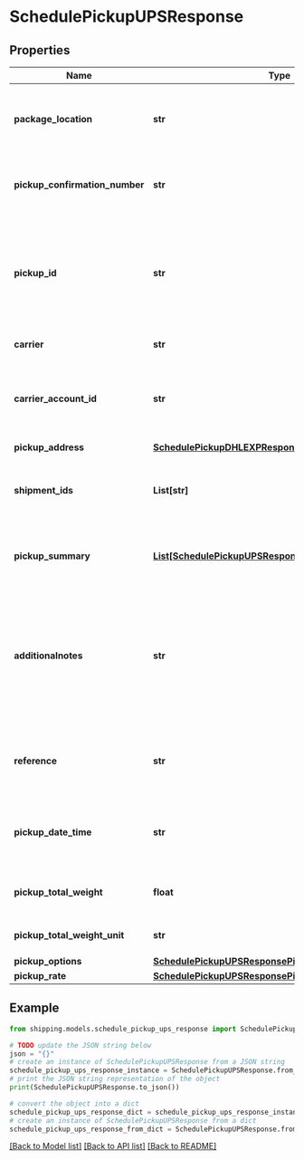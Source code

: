 # SchedulePickupUPSResponse


## Properties

Name | Type | Description | Notes
------------ | ------------- | ------------- | -------------
**package_location** | **str** | It specifies the location from where packages would be collected. | [optional] 
**pickup_confirmation_number** | **str** | It displays the unique confirmation number of the pickup | [optional] 
**pickup_id** | **str** | It displays the unique pickup Id which can be further used to get scheduled PDF and cancel pdf if required. | [optional] 
**carrier** | **str** | It dispays the carrier | [optional] 
**carrier_account_id** | **str** | It displays the carrier acount id which is used to create the shipment | [optional] 
**pickup_address** | [**SchedulePickupDHLEXPResponsePickupAddress**](SchedulePickupDHLEXPResponsePickupAddress.md) |  | [optional] 
**shipment_ids** | **List[str]** | It indicates the shipmentIds for which pickup is scheduled. | [optional] 
**pickup_summary** | [**List[SchedulePickupUPSResponsePickupSummaryInner]**](SchedulePickupUPSResponsePickupSummaryInner.md) | It displays the package details provided in the request. | [optional] 
**additionalnotes** | **str** | It displays additional comments or remarks provided in the request, it would be printed on the scheduled pickup document | [optional] 
**reference** | **str** | It displays any reference information provided in the request. | [optional] 
**pickup_date_time** | **str** | It displays the scheduled pickup date and time (in UTC) | [optional] 
**pickup_total_weight** | **float** | It displays the total package weight. | [optional] 
**pickup_total_weight_unit** | **str** | It displays the weight unit. | [optional] 
**pickup_options** | [**SchedulePickupUPSResponsePickupOptions**](SchedulePickupUPSResponsePickupOptions.md) |  | [optional] 
**pickup_rate** | [**SchedulePickupUPSResponsePickupRate**](SchedulePickupUPSResponsePickupRate.md) |  | [optional] 

## Example

```python
from shipping.models.schedule_pickup_ups_response import SchedulePickupUPSResponse

# TODO update the JSON string below
json = "{}"
# create an instance of SchedulePickupUPSResponse from a JSON string
schedule_pickup_ups_response_instance = SchedulePickupUPSResponse.from_json(json)
# print the JSON string representation of the object
print(SchedulePickupUPSResponse.to_json())

# convert the object into a dict
schedule_pickup_ups_response_dict = schedule_pickup_ups_response_instance.to_dict()
# create an instance of SchedulePickupUPSResponse from a dict
schedule_pickup_ups_response_from_dict = SchedulePickupUPSResponse.from_dict(schedule_pickup_ups_response_dict)
```
[[Back to Model list]](../README.md#documentation-for-models) [[Back to API list]](../README.md#documentation-for-api-endpoints) [[Back to README]](../README.md)


